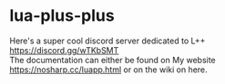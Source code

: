 # lua-plus-plus
Here's a super cool discord server dedicated to L++ https://discord.gg/wTKbSMT<br>
The documentation can either be found on My website https://nosharp.cc/luapp.html or on the wiki on here.
